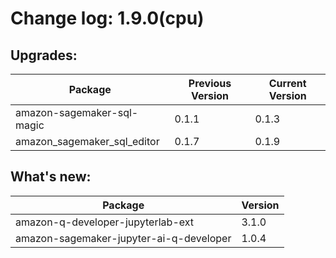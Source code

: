 # Change log: 1.9.0(cpu)

## Upgrades: 

Package | Previous Version | Current Version
---|---|---
amazon-sagemaker-sql-magic|0.1.1|0.1.3
amazon_sagemaker_sql_editor|0.1.7|0.1.9

## What's new: 

Package | Version 
---|---
amazon-q-developer-jupyterlab-ext|3.1.0
amazon-sagemaker-jupyter-ai-q-developer|1.0.4
